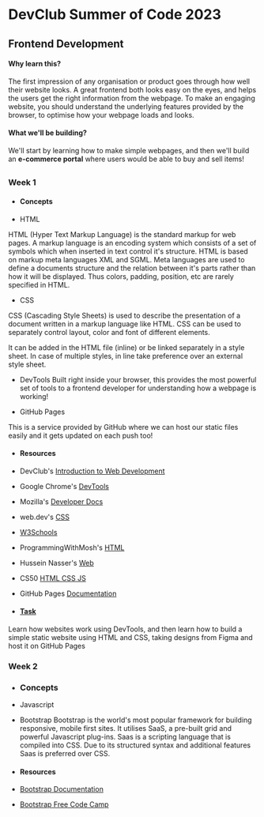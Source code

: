 # DevClub Summer of Code 2023

## Frontend Development

#### Why learn this?

The first impression of any organisation or product goes through how well their website looks. A great frontend both looks easy on the eyes, and helps the users get the right information from the webpage. To make an engaging website, you should understand the underlying features provided by the browser, to optimise how your webpage loads and looks.

#### What we'll be building?

We'll start by learning how to make simple webpages, and then we'll build an **e-commerce portal** where users would be able to buy and sell items!

##

### Week 1
- #### Concepts
- HTML

HTML (Hyper Text Markup Language) is the standard markup for web pages. A markup language is an encoding system which consists of a set of symbols which when inserted in text control it's structure. HTML is based on markup meta languages XML and SGML. Meta languages are used to define a documents structure and the relation between it's parts rather than how it will be displayed. Thus colors, padding, position, etc are rarely specified in HTML. 

- CSS

CSS (Cascading Style Sheets) is used to describe the presentation of a document written in a markup language like HTML. CSS can be used to separately control layout, color and font of different elements. 

It can be added in the HTML file (inline) or be linked separately in a style sheet. 
In case of multiple styles, in line take preference over an external style sheet. 

- DevTools
Built right inside your browser, this provides the most powerful set of tools to a frontend developer for understanding how a webpage is working!

- GitHub Pages

This is a service provided by GitHub where we can host our static files easily and it gets updated on each push too!


- #### Resources

- DevClub's [Introduction to Web Development](https://www.youtube.com/watch?v=NeA-qRb7xNo)
- Google Chrome's [DevTools](https://developer.chrome.com/docs/devtools/overview/) 
- Mozilla's [Developer Docs](https://developer.mozilla.org/en-US/docs/Learn)
- web.dev's [CSS](https://web.dev/learn/css/)
- [W3Schools](https://www.w3schools.com/)
- ProgrammingWithMosh's [HTML](https://www.youtube.com/watch?v=qz0aGYrrlhU)
- Hussein Nasser's [Web](https://www.youtube.com/watch?v=dh406O2v_1c)
- CS50 [HTML CSS JS](https://www.youtube.com/watch?v=2VauFS071pg)
- GitHub Pages [Documentation](https://docs.github.com/en/pages)

- #### [Task](week1) 
Learn how websites work using DevTools, and then learn how to build a simple static website using HTML and CSS, taking designs from Figma and host it on GitHub Pages

### Week 2 
- ### Concepts 
- Javascript


- Bootstrap 
Bootstrap is the world's most popular framework for building responsive, mobile first sites. It utilises SaaS, a pre-built grid and powerful Javascript plug-ins. Saas is a scripting language that is compiled into CSS. Due to its structured syntax and additional features Saas is preferred over CSS. 

- #### Resources 
- [Bootstrap Documentation](https://getbootstrap.com/docs/4.3/getting-started/introduction/#quick-start)
- [Bootstrap Free Code Camp](https://youtube.com/watch?v=-qfEOE4vtxE&feature=share8)